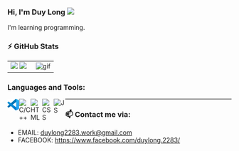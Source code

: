 ### Hi, I'm Duy Long <img src="https://media.giphy.com/media/hvRJCLFzcasrR4ia7z/giphy.gif" width="25px"> 
I'm learning programming.
### :zap: GitHub Stats
<table>
<tr>
  <td width="48%">
    <img src="https://github-readme-stats.vercel.app/api?username=duylonghn&show_icons=true&hide=contribs,issues&hide_border=true" />
    <img src="https://github-readme-stats.vercel.app/api/top-langs/?username=duylonghn&layout=compact&show_icons=true&hide_border=true" />
  </td>
  <td width="52%"><img alt="gif" align="right" src="https://s.net.vn/9kyL"/></td>
</tr>
<table>

### Languages and Tools:
<img align="left" alt="Visual Studio Code" width="26px" src="https://raw.githubusercontent.com/github/explore/80688e429a7d4ef2fca1e82350fe8e3517d3494d/topics/visual-studio-code/visual-studio-code.png" /> 
<img align="left" alt="C/C++" width="26px" src="https://w7.pngwing.com/pngs/46/626/png-transparent-c-logo-the-c-programming-language-computer-icons-computer-programming-source-code-programming-miscellaneous-template-blue.png" /> 
<img align="left" alt="HTML" width="26px" src="https://cdn.worldvectorlogo.com/logos/html-1.svg" /> 
<img align="left" alt="CSS" width="26px" src="https://upload.wikimedia.org/wikipedia/commons/thumb/6/62/CSS3_logo.svg/800px-CSS3_logo.svg.png" />
<img align="left" alt="JS" width="26px" src="https://cdn.cdnlogo.com/logos/j/69/javascript.svg" />

  ---
### 📫 Contact me via:
- EMAIL: duylong2283.work@gmail.com
- FACEBOOK: https://www.facebook.com/duylong.2283/
